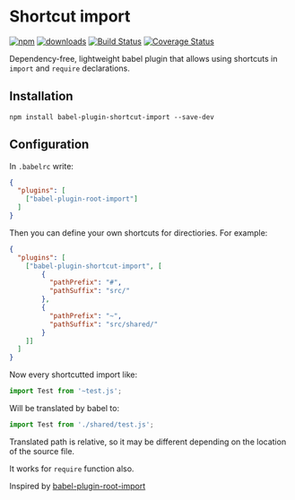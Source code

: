 # Shortcut import
[![npm](https://img.shields.io/npm/v/babel-plugin-shortcut-import.svg)](https://www.npmjs.com/package/babel-plugin-shortcut-import) [![downloads](https://img.shields.io/npm/dt/babel-plugin-shortcut-import.svg)](https://www.npmjs.com/package/babel-plugin-shortcut-import) [![Build Status](https://travis-ci.org/rklos/babel-plugin-shortcut-import.svg?branch=master)](https://travis-ci.org/rklos/babel-plugin-shortcut-import) [![Coverage Status](https://coveralls.io/repos/github/rklos/babel-plugin-shortcut-import/badge.svg?branch=master)](https://coveralls.io/github/rklos/babel-plugin-shortcut-import?branch=master)

Dependency-free, lightweight babel plugin that allows using shortcuts in `import` and `require` declarations.

## Installation
```
npm install babel-plugin-shortcut-import --save-dev
```

## Configuration
In `.babelrc` write:
```json
{
  "plugins": [
    ["babel-plugin-root-import"]
  ]
}
```

Then you can define your own shortcuts for directiories. For example:
```json
{
  "plugins": [
    ["babel-plugin-shortcut-import", [
        {
          "pathPrefix": "#",
          "pathSuffix": "src/"
        },
        {
          "pathPrefix": "~",
          "pathSuffix": "src/shared/"
        }
    ]]
  ]
}
```

Now every shortcutted import like:
```javascript
import Test from '~test.js';
```
Will be translated by babel to:
```javascript
import Test from './shared/test.js';
```
Translated path is relative, so it may be different depending on the location of the source file.

It works for `require` function also.

Inspired by [babel-plugin-root-import][1]

[1]: https://www.npmjs.com/package/babel-plugin-root-import
